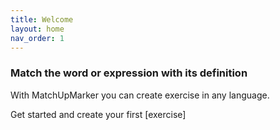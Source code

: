 ```yaml
---
title: Welcome
layout: home
nav_order: 1
---
```


### Match the word or expression with its definition 

With MatchUpMarker you can create exercise in any language.

Get started and create your first [exercise]

